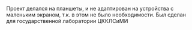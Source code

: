 Проект делался на планшеты, и не адаптирован на устройства с маленьким экраном, т.к. в этом не было необходимости. 
Был сделан для государственной лаборатории ЦККЛСиМИ

